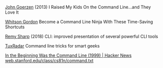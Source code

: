 
[John Goerzen](https://lifehacker.com/5974087/i-raised-my-kids-on-the-command-lineand-they-love-it)
(2013) I Raised My Kids On the Command Line...and They Love It

[Whitson Gordon](https://lifehacker.com/5743814/become-a-command-line-ninja-with-these-time-saving-shortcuts)
Become a Command Line Ninja With These Time-Saving Shortcuts

[Remy Sharp](https://remysharp.com/2018/08/23/cli-improved)
(2018) CLI: improved
presentation of several powerful CLI tools

[TuxRadar](http://www.tuxradar.com/content/command-line-tricks-smart-geeks)
Command line tricks for smart geeks

[In the Beginning Was the Command Line (1999) | Hacker News](https://news.ycombinator.com/item?id=41084795)
[web.stanford.edu/class/cs81n/command.txt](https://web.stanford.edu/class/cs81n/command.txt)

